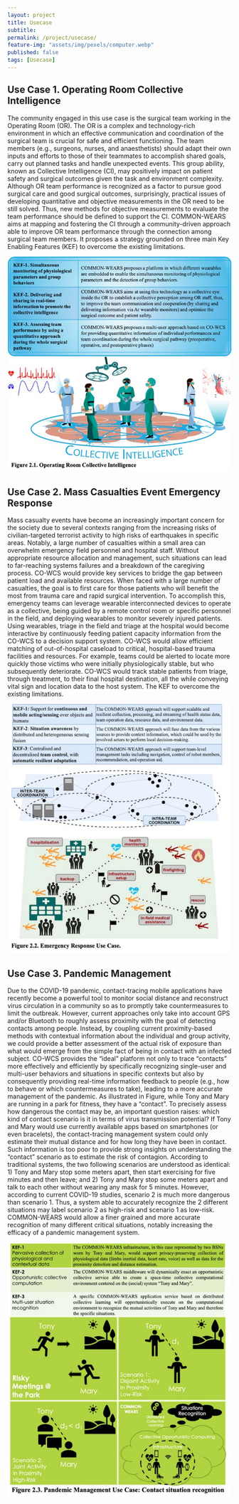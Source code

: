 ```yaml
---
layout: project
title: Usecase
subtitle:   
permalink: /project/usecase/
feature-img: "assets/img/pexels/computer.webp"
published: false
tags: [Usecase]
---
```


## Use Case 1. Operating Room Collective Intelligence  
The community engaged in this use case is the surgical team working in the Operating Room (OR). The OR is a complex and technology-rich environment in which an effective communication and coordination of the surgical team is crucial for safe and efficient functioning. The team members (e.g., surgeons, nurses, and anaesthetists) should adapt their own inputs and efforts to those of their teammates to accomplish shared goals, carry out planned tasks and handle unexpected events. This group ability, known as Collective Intelligence (CI), may positively impact on patient safety and surgical outcomes given the task and environment complexity. Although OR team performance is recognized as a factor to pursue good surgical care and good surgical outcomes, surprisingly, practical issues of developing quantitative and objective measurements in the OR need to be still solved. Thus, new methods for objective measurements to evaluate the team performance should be defined to support the CI. COMMON-WEARS aims at mapping and fostering the CI through a community-driven approach able to improve OR team performance through the connection among surgical team members. It proposes a strategy grounded on three main Key Enabling Features (KEF) to overcome the existing limitations.  

![fig_2.1](../../assets/img/project/modelloA_2020HCWWLP_2.jpg "Conventional WCS Architecture and data provided by WCS")  

## Use Case 2. Mass Casualties Event Emergency Response  
Mass casualty events have become an increasingly important concern for the society due to several contexts ranging from the increasing risks of civilian-targeted terrorist activity to high risks of earthquakes in specific areas. Notably, a large number of casualties within a small area can overwhelm emergency field personnel and hospital staff. Without appropriate resource allocation and management, such situations can lead to far-reaching systems failures and a breakdown of the caregiving process. CO-WCS would provide key services to bridge the gap between patient load and available resources. When faced with a large number of casualties, the goal is to first care for those patients who will benefit the most from trauma care and rapid surgical intervention. To accomplish this, emergency teams can leverage wearable interconnected devices to operate as a collective, being guided by a remote control room or specific personnel in the field, and deploying wearables to monitor severely injured patients. Using wearables, triage in the field and triage at the hospital would become interactive by continuously feeding patient capacity information from the CO-WCS to a decision support system. CO-WCS would allow efficient matching of out-of-hospital caseload to critical, hospital-based trauma facilities and resources. For example, teams could be alerted to locate more quickly those victims who were initially physiologically stable, but who subsequently deteriorate. CO-WCS would track stable patients from triage, through treatment, to their final hospital destination, all the while conveying vital sign and location data to the host system. The KEF to overcome the existing limitations.

![fig_2.2](../../assets/img/project/modelloA_2020HCWWLP_3.jpg)  

## Use Case 3. Pandemic Management  
Due to the COVID-19 pandemic, contact-tracing mobile applications have recently become a powerful tool to monitor social distance and reconstruct virus circulation in a community so as to promptly take countermeasures to limit the outbreak. However, current approaches only take into account GPS and/or Bluetooth to roughly assess proximity with the goal of detecting contacts among people. Instead, by coupling current proximity-based methods with contextual information about the individual and group activity, we could provide a better assessment of the actual risk of exposure than what would emerge from the simple fact of being in contact with an infected subject. CO-WCS provides the “ideal” platform not only to trace “contacts” more effectively and efficiently by specifically recognizing single-user and multi-user behaviors and situations in specific contexts but also by consequently providing real-time information feedback to people (e.g., how to behave or which countermeasures to take), leading to a more accurate management of the pandemic. As illustrated in Figure, while Tony and Mary are running in a park for fitness, they have a “contact”. To precisely assess how dangerous the contact may be, an important question raises: which kind of contact scenario is it in terms of virus transmission potential? If Tony and Mary would use currently available apps based on smartphones (or even bracelets), the contact-tracing management system could only estimate their mutual distance and for how long they have been in contact. Such information is too poor to provide strong insights on understanding the “contact” scenario as to estimate the risk of contagion. According to traditional systems, the two following scenarios are understood as identical: 1) Tony and Mary stop some meters apart, then start exercising for five minutes and then leave; and 2) Tony and Mary stop some meters apart and talk to each other without wearing any mask for 5 minutes. However, according to current COVID-19 studies, scenario 2 is much more dangerous than scenario 1. Thus, a system able to accurately recognize the 2 different situations may label scenario 2 as high-risk and scenario 1 as low-risk. COMMON-WEARS would allow a finer grained and more accurate recognition of many different critical situations, notably increasing the efficacy of a pandemic management system.

![fig_2.2](../../assets/img/project/modelloA_2020HCWWLP_4.jpg)  
